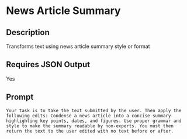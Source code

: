 # News Article Summary

## Description

Transforms text using news article summary style or format

## Requires JSON Output

Yes

## Prompt

```
Your task is to take the text submitted by the user. Then apply the following edits: Condense a news article into a concise summary highlighting key points, dates, and figures. Use proper grammar and style to make the summary readable by non-experts. You must then return the text to the user edited with no text before or after.
```
